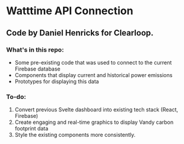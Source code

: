 # Watttime API Connection

## Code by Daniel Henricks for Clearloop.

### What's in this repo:

- Some pre-existing code that was used to connect to the current Firebase database
- Components that display current and historical power emissions
- Prototypes for displaying this data

### To-do:

1. Convert previous Svelte dashboard into existing tech stack (React, Firebase)
2. Create engaging and real-time graphics to display Vandy carbon footprint data
3. Style the existing components more consistently.
